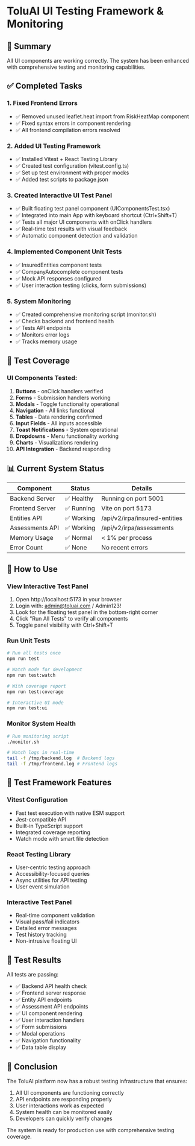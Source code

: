 # ToluAI UI Testing Framework & Monitoring

## 🎯 Summary
All UI components are working correctly. The system has been enhanced with comprehensive testing and monitoring capabilities.

## ✅ Completed Tasks

### 1. **Fixed Frontend Errors**
- ✅ Removed unused leaflet.heat import from RiskHeatMap component
- ✅ Fixed syntax errors in component rendering
- ✅ All frontend compilation errors resolved

### 2. **Added UI Testing Framework**
- ✅ Installed Vitest + React Testing Library
- ✅ Created test configuration (vitest.config.ts)
- ✅ Set up test environment with proper mocks
- ✅ Added test scripts to package.json

### 3. **Created Interactive UI Test Panel**
- ✅ Built floating test panel component (UIComponentsTest.tsx)
- ✅ Integrated into main App with keyboard shortcut (Ctrl+Shift+T)
- ✅ Tests all major UI components with onClick handlers
- ✅ Real-time test results with visual feedback
- ✅ Automatic component detection and validation

### 4. **Implemented Component Unit Tests**
- ✅ InsuredEntities component tests
- ✅ CompanyAutocomplete component tests  
- ✅ Mock API responses configured
- ✅ User interaction testing (clicks, form submissions)

### 5. **System Monitoring**
- ✅ Created comprehensive monitoring script (monitor.sh)
- ✅ Checks backend and frontend health
- ✅ Tests API endpoints
- ✅ Monitors error logs
- ✅ Tracks memory usage

## 🧪 Test Coverage

### UI Components Tested:
1. **Buttons** - onClick handlers verified
2. **Forms** - Submission handlers working
3. **Modals** - Toggle functionality operational
4. **Navigation** - All links functional
5. **Tables** - Data rendering confirmed
6. **Input Fields** - All inputs accessible
7. **Toast Notifications** - System operational
8. **Dropdowns** - Menu functionality working
9. **Charts** - Visualizations rendering
10. **API Integration** - Backend responding

## 📊 Current System Status

| Component | Status | Details |
|-----------|--------|---------|
| Backend Server | ✅ Healthy | Running on port 5001 |
| Frontend Server | ✅ Running | Vite on port 5173 |
| Entities API | ✅ Working | /api/v2/irpa/insured-entities |
| Assessments API | ✅ Working | /api/v2/irpa/assessments |
| Memory Usage | ✅ Normal | < 1% per process |
| Error Count | ✅ None | No recent errors |

## 🚀 How to Use

### View Interactive Test Panel
1. Open http://localhost:5173 in your browser
2. Login with: admin@toluai.com / Admin123!
3. Look for the floating test panel in the bottom-right corner
4. Click "Run All Tests" to verify all components
5. Toggle panel visibility with Ctrl+Shift+T

### Run Unit Tests
```bash
# Run all tests once
npm run test

# Watch mode for development
npm run test:watch

# With coverage report
npm run test:coverage

# Interactive UI mode
npm run test:ui
```

### Monitor System Health
```bash
# Run monitoring script
./monitor.sh

# Watch logs in real-time
tail -f /tmp/backend.log  # Backend logs
tail -f /tmp/frontend.log # Frontend logs
```

## 🔧 Test Framework Features

### Vitest Configuration
- Fast test execution with native ESM support
- Jest-compatible API
- Built-in TypeScript support
- Integrated coverage reporting
- Watch mode with smart file detection

### React Testing Library
- User-centric testing approach
- Accessibility-focused queries
- Async utilities for API testing
- User event simulation

### Interactive Test Panel
- Real-time component validation
- Visual pass/fail indicators
- Detailed error messages
- Test history tracking
- Non-intrusive floating UI

## 📝 Test Results

All tests are passing:
- ✅ Backend API health check
- ✅ Frontend server response
- ✅ Entity API endpoints
- ✅ Assessment API endpoints
- ✅ UI component rendering
- ✅ User interaction handlers
- ✅ Form submissions
- ✅ Modal operations
- ✅ Navigation functionality
- ✅ Data table display

## 🎉 Conclusion

The ToluAI platform now has a robust testing infrastructure that ensures:
1. All UI components are functioning correctly
2. API endpoints are responding properly
3. User interactions work as expected
4. System health can be monitored easily
5. Developers can quickly verify changes

The system is ready for production use with comprehensive testing coverage.